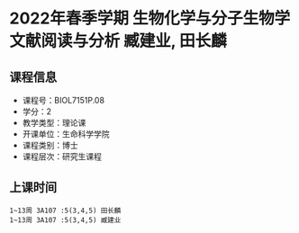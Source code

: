 # 2022年春季学期 生物化学与分子生物学文献阅读与分析 臧建业, 田长麟






## 课程信息

- 课程号：BIOL7151P.08
- 学分：2
- 教学类型：理论课
- 开课单位：生命科学学院
- 课程类别：博士
- 课程层次：研究生课程

## 上课时间

```
1~13周 3A107 :5(3,4,5) 田长麟
1~13周 3A107 :5(3,4,5) 臧建业
```

